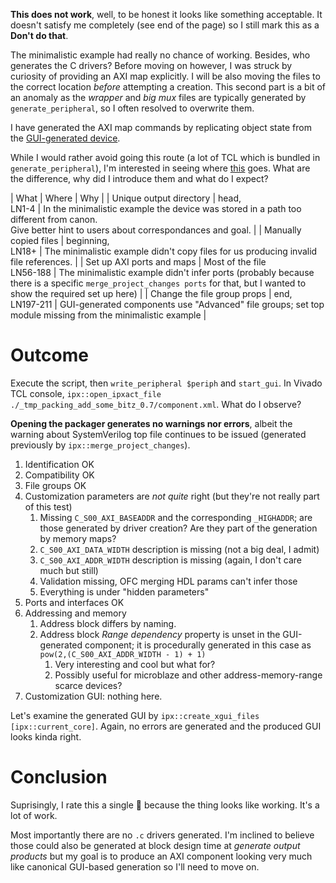 **This does not work**, well, to be honest it looks like something acceptable. It doesn't satisfy me completely (see end of the page) so I still mark this as a  **Don't do that**.

The minimalistic example had really no chance of working. Besides, who generates the C drivers?
Before moving on however, I was struck by curiosity of providing an AXI map explicitly. I will be also moving the files to the correct location *before* attempting a creation. This second part is a bit of an anomaly as the *wrapper* and *big mux* files are typically generated by `generate_peripheral`, so I often resolved to overwrite them.

I have generated the AXI map commands by replicating object state from the [GUI-generated device](../../pseudo-reference/bus-interfaces.md).

While I would rather avoid going this route (a lot of TCL which is bundled in `generate_peripheral`), I'm interested in seeing where [this](./axi_map_n_cp_files.tcl) goes. What are the difference, why did I introduce them and what do I expect?

| What                        | Where               | Why                                                                                         |
| Unique output directory     | head,<br>LN1-4      | In the minimalistic example the device was stored in a path too different from canon.<br>Give better hint to users about correspondances and goal.   |
| Manually copied files       | beginning,<br>LN18+ | The minimalistic example didn't copy files for us producing invalid file references. |
| Set up AXI ports and maps   | Most of the file<br>LN56-188 | The minimalistic example didn't infer ports (probably because there is a specific `merge_project_changes ports` for that, but I wanted to show the required set up here) |
| Change the file group props | end,<br>LN197-211   | GUI-generated components use "Advanced" file groups; set top module missing from the minimalistic example |

# Outcome

Execute the script, then `write_peripheral $periph` and `start_gui`. In Vivado TCL console, `ipx::open_ipxact_file ./_tmp_packing_add_some_bitz_0.7/component.xml`. What do I observe?

**Opening the packager generates no warnings nor errors**, albeit the warning about SystemVerilog top file continues to be issued (generated previously by `ipx::merge_project_changes`).

1. Identification OK
2. Compatibility OK
3. File groups OK
4. Customization parameters are *not quite* right (but they're not really part of this test)
    1. Missing `C_S00_AXI_BASEADDR` and the corresponding `_HIGHADDR`; are those generated by driver creation? Are they part of the generation by memory maps?
    2. `C_S00_AXI_DATA_WIDTH` description is missing (not a big deal, I admit)
    3. `C_S00_AXI_ADDR_WIDTH` description is missing (again, I don't care much but still)
    4. Validation missing, OFC merging HDL params can't infer those
    5. Everything is under "hidden parameters"
5. Ports and interfaces OK
6. Addressing and memory
    1. Address block differs by naming.
    2. Address block *Range dependency* property is unset in the GUI-generated component; it is procedurally generated in this case as `pow(2,(C_S00_AXI_ADDR_WIDTH - 1) + 1)`
        1. Very interesting and cool but what for?
        2. Possibly useful for microblaze and other address-memory-range scarce devices?
7. Customization GUI: nothing here.

Let's examine the generated GUI by `ipx::create_xgui_files [ipx::current_core]`.
Again, no errors are generated and the produced GUI looks kinda right.

# Conclusion

Suprisingly, I rate this a single 💩 because the thing looks like working. It's a lot of work.

Most importantly there are no `.c` drivers generated. I'm inclined to believe those could also be generated at block design time at *generate output products* but my goal is to produce an AXI component looking very much like canonical GUI-based generation so I'll need to move on.
